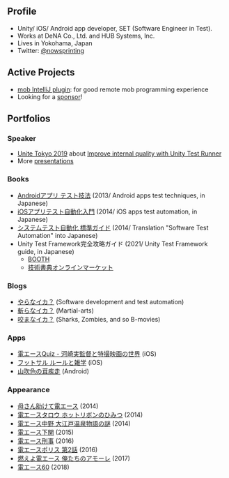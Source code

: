 ## Profile

- Unity/ iOS/ Android app developer, SET (Software Engineer in Test).
- Works at DeNA Co., Ltd. and HUB Systems, Inc.
- Lives in Yokohama, Japan
- Twitter: [@nowsprinting](https://twitter.com/nowsprinting)


## Active Projects

- [mob IntelliJ plugin](https://github.com/remotemobprogramming/intellij-mob): for good remote mob programming experience
- Looking for a [sponsor](https://github.com/sponsors/nowsprinting)!


## Portfolios

### Speaker

- [Unite Tokyo 2019](https://events.unity3d.jp/unitetokyo/) about [Improve internal quality with Unity Test Runner](https://learning.unity3d.jp/3300/)
- More [presentations](https://www.slideshare.net/nowsprinting/presentations)

### Books

- [Androidアプリ テスト技法](https://amzn.to/3bKFSeh) (2013/ Android apps test techniques, in Japanese)
- [iOSアプリテスト自動化入門](https://amzn.to/2X8VUt2) (2014/ iOS apps test automation, in Japanese)
- [システムテスト自動化 標準ガイド](https://amzn.to/2XkTZlo) (2014/ Translation "Software Test Automation" into Japanese)
- Unity Test Framework完全攻略ガイド (2021/ Unity Test Framework guide, in Japanese)
    - [BOOTH](https://ikagoya.booth.pm/items/3139036)
    - [技術書典オンラインマーケット](https://techbookfest.org/product/5936401533108224?productVariantID=5204487432044544)

### Blogs

- [やらなイカ？](https://www.nowsprinting.com/) (Software development and test automation)
- [斬らなイカ？](https://martial-arts.nowsprinting.com/) (Martial-arts)
- [咬まなイカ？](https://same.nowsprinting.com/) (Sharks, Zombies, and so B-movies)

### Apps

- [電エースQuiz - 河崎実監督と特撮映画の世界](https://apps.apple.com/jp/app/id528698814) (iOS)
- [フットサル ルールと雑学](https://apps.apple.com/jp/app/id512031516) (iOS)
- [山吹色の茸疾走](https://play.google.com/store/apps/details?id=com.nowsprinting.sunlightyellowmushroom) (Android)

### Appearance

- [母さん助けて電エース](https://amzn.to/2wqri92) (2014)
- [電エースタロウ ホットリボンのひみつ](https://amzn.to/2BWzN1x) (2014)
- [電エース中野 大江戸温泉物語の謎](https://amzn.to/2PKVggM) (2014)
- [電エース下関](https://amzn.to/2LBcD0e) (2015)
- [電エース刑事](https://amzn.to/2MVrI1o) (2016)
- [電エースポリス 第2話](https://www.youtube.com/watch?v=BMGmFhI_gh8) (2016)
- [燃えよ電エース 俺たちのアモーレ](http://amzn.to/2pnEcDG) (2017)
- [電エース60](https://amzn.to/2Pcqnkg) (2018)